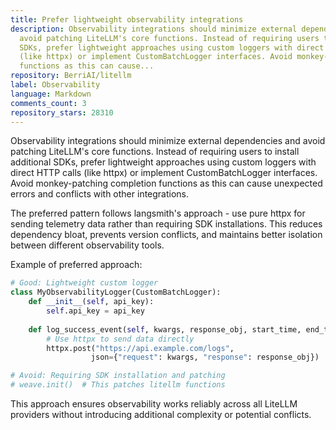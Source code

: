 ```yaml
---
title: Prefer lightweight observability integrations
description: Observability integrations should minimize external dependencies and
  avoid patching LiteLLM's core functions. Instead of requiring users to install additional
  SDKs, prefer lightweight approaches using custom loggers with direct HTTP calls
  (like httpx) or implement CustomBatchLogger interfaces. Avoid monkey-patching completion
  functions as this can cause...
repository: BerriAI/litellm
label: Observability
language: Markdown
comments_count: 3
repository_stars: 28310
---
```


Observability integrations should minimize external dependencies and avoid patching LiteLLM's core functions. Instead of requiring users to install additional SDKs, prefer lightweight approaches using custom loggers with direct HTTP calls (like httpx) or implement CustomBatchLogger interfaces. Avoid monkey-patching completion functions as this can cause unexpected errors and conflicts with other integrations.

The preferred pattern follows langsmith's approach - use pure httpx for sending telemetry data rather than requiring SDK installations. This reduces dependency bloat, prevents version conflicts, and maintains better isolation between different observability tools.

Example of preferred approach:
```python
# Good: Lightweight custom logger
class MyObservabilityLogger(CustomBatchLogger):
    def __init__(self, api_key):
        self.api_key = api_key
        
    def log_success_event(self, kwargs, response_obj, start_time, end_time):
        # Use httpx to send data directly
        httpx.post("https://api.example.com/logs", 
                  json={"request": kwargs, "response": response_obj})

# Avoid: Requiring SDK installation and patching
# weave.init()  # This patches litellm functions
```

This approach ensures observability works reliably across all LiteLLM providers without introducing additional complexity or potential conflicts.